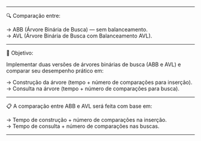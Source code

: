***
🔍 Comparação entre:  

-> ABB (Árvore Binária de Busca) — sem balanceamento.  
-> AVL (Árvore Binária de Busca com Balanceamento AVL).  
***
🎯 Objetivo:  

Implementar duas versões de árvores binárias de busca (ABB e AVL) e comparar seu desempenho prático em:

-> Construção da árvore (tempo + número de comparações para inserção).    
-> Consulta na árvore (tempo + número de comparações para busca).
***
📋 A comparação entre ABB e AVL será feita com base em:

-> Tempo de construção + número de comparações na inserção.  
-> Tempo de consulta + número de comparações nas buscas.
***
